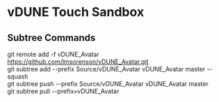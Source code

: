# vDUNE Touch Sandbox

## Subtree Commands
git remote add -f vDUNE_Avatar https://github.com/lmsorenson/vDUNE_Avatar.git  
git subtree add --prefix Source/vDUNE_Avatar vDUNE_Avatar master --squash  
git subtree push --prefix Source/vDUNE_Avatar vDUNE_Avatar master  
git subtree pull --prefix=vDUNE_Avatar  
